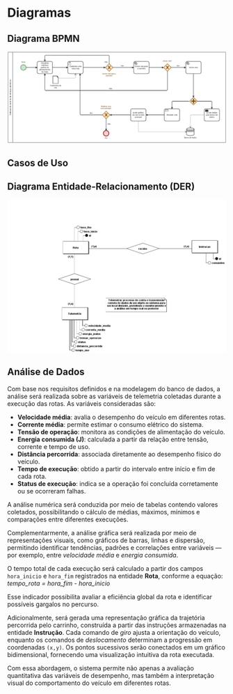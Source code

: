 # Diagramas

## Diagrama BPMN

![Diagrama BPMN](diagramas/diagrama_bpmn.svg)

## Casos de Uso

## Diagrama Entidade-Relacionamento (DER)

![DER](diagramas/der_pi1.png)

## Análise de Dados

Com base nos requisitos definidos e na modelagem do banco de dados, a análise será realizada sobre as variáveis de telemetria coletadas durante a execução das rotas. As variáveis consideradas são:

- **Velocidade média**: avalia o desempenho do veículo em diferentes rotas.  
- **Corrente média**: permite estimar o consumo elétrico do sistema.  
- **Tensão de operação**: monitora as condições de alimentação do veículo.  
- **Energia consumida (J)**: calculada a partir da relação entre tensão, corrente e tempo de uso.  
- **Distância percorrida**: associada diretamente ao desempenho físico do veículo.  
- **Tempo de execução**: obtido a partir do intervalo entre início e fim de cada rota.  
- **Status de execução**: indica se a operação foi concluída corretamente ou se ocorreram falhas.  

A análise numérica será conduzida por meio de tabelas contendo valores coletados, possibilitando o cálculo de médias, máximos, mínimos e comparações entre diferentes execuções.  

Complementarmente, a análise gráfica será realizada por meio de representações visuais, como gráficos de barras, linhas e dispersão, permitindo identificar tendências, padrões e correlações entre variáveis — por exemplo, entre *velocidade média* e *energia consumida*.  

O tempo total de cada execução será calculado a partir dos campos `hora_inicio` e `hora_fim` registrados na entidade **Rota**, conforme a equação: *tempo_rota = hora_fim - hora_inicio*


Esse indicador possibilita avaliar a eficiência global da rota e identificar possíveis gargalos no percurso.  

Adicionalmente, será gerada uma representação gráfica da trajetória percorrida pelo carrinho, construída a partir das instruções armazenadas na entidade **Instrução**. Cada comando de *giro* ajusta a orientação do veículo, enquanto os comandos de *deslocamento* determinam a progressão em coordenadas `(x,y)`. Os pontos sucessivos serão conectados em um gráfico bidimensional, fornecendo uma visualização intuitiva da rota executada.  

Com essa abordagem, o sistema permite não apenas a avaliação quantitativa das variáveis de desempenho, mas também a interpretação visual do comportamento do veículo em diferentes rotas.
